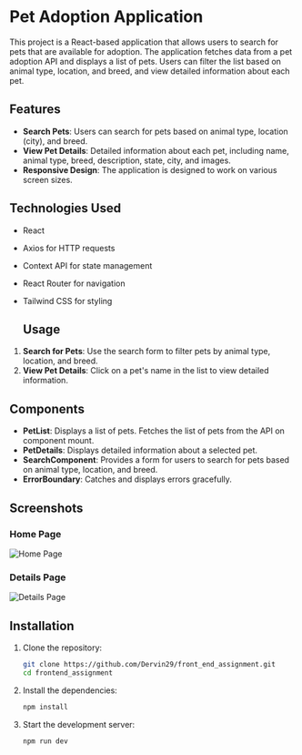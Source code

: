 # Pet Adoption Application

This project is a React-based application that allows users to search for pets that are available for adoption. The application fetches data from a pet adoption API and displays a list of pets. Users can filter the list based on animal type, location, and breed, and view detailed information about each pet.

## Features

- **Search Pets**: Users can search for pets based on animal type, location (city), and breed.
- **View Pet Details**: Detailed information about each pet, including name, animal type, breed, description, state, city, and images.
- **Responsive Design**: The application is designed to work on various screen sizes.

## Technologies Used

- React
- Axios for HTTP requests
- Context API for state management
- React Router for navigation
- Tailwind CSS for styling

  ## Usage

1. **Search for Pets**: Use the search form to filter pets by animal type, location, and breed.
2. **View Pet Details**: Click on a pet's name in the list to view detailed information.

## Components

- **PetList**: Displays a list of pets. Fetches the list of pets from the API on component mount.
- **PetDetails**: Displays detailed information about a selected pet.
- **SearchComponent**: Provides a form for users to search for pets based on animal type, location, and breed.
- **ErrorBoundary**: Catches and displays errors gracefully.

## Screenshots
### Home Page
![Home Page](https://github.com/user-attachments/assets/c7007c50-1fb2-4aee-aae8-8d8584358afc)

### Details Page
![Details Page](https://github.com/user-attachments/assets/c5163471-8ed7-46e7-8d6d-1520bbabfdca)


## Installation


1. Clone the repository:
    ```sh
    git clone https://github.com/Dervin29/front_end_assignment.git
    cd frontend_assignment
    ```

2. Install the dependencies:
    ```sh
    npm install
    ```

3. Start the development server:
    ```sh
    npm run dev
    ```
